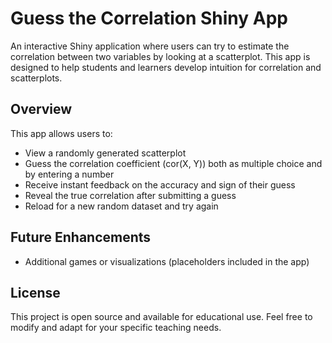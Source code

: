 # Guess the Correlation Shiny App

An interactive Shiny application where users can try to estimate the correlation between two variables by looking at a scatterplot. This app is designed to help students and learners develop intuition for correlation and scatterplots.

## Overview

This app allows users to:
- View a randomly generated scatterplot
- Guess the correlation coefficient (cor(X, Y)) both as multiple choice and by entering a number
- Receive instant feedback on the accuracy and sign of their guess
- Reveal the true correlation after submitting a guess
- Reload for a new random dataset and try again

## Future Enhancements
- Additional games or visualizations (placeholders included in the app)

## License

This project is open source and available for educational use. Feel free to modify and adapt for your specific teaching needs.